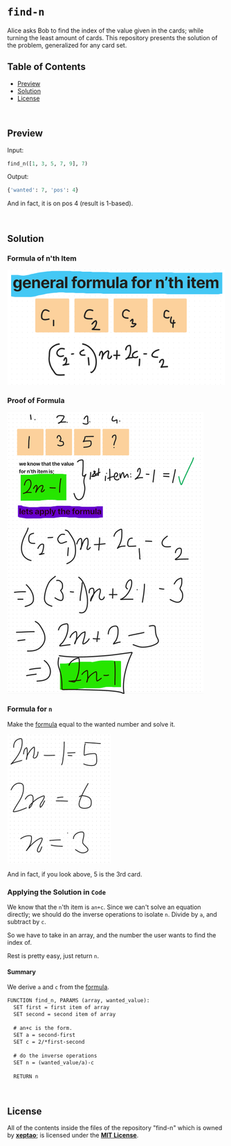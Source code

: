 # `find-n`

Alice asks Bob to find the index of the value given in the cards; while turning the least amount of cards. This repository presents the solution of the problem, generalized for any card set.

## Table of Contents

- [Preview](https://github.com/xeptao/find-n#preview)
- [Solution](https://github.com/xeptao/find-n#solution)
- [License](https://github.com/xeptao/find-n#license)

<br>

## Preview

Input:

```python
find_n([1, 3, 5, 7, 9], 7)
```

Output:

```python
{'wanted': 7, 'pos': 4}
```

And in fact, it is on pos 4 (result is 1-based).

<br>

## Solution

### Formula of n'th Item

![Formula](/assets/formula.png)

### Proof of Formula

![Proof](/assets/proof.png)

### Formula for `n`

Make the [formula](https://github.com/xeptao/find-n#formula-of-nth-item) equal to the wanted number and solve it.

![Find N](/assets/find-n.png)

And in fact, if you look above, 5 is the 3rd card.

### Applying the Solution in `Code`

We know that the `n`'th item is `an+c`. Since we can't solve an equation directly; we should do the inverse operations to isolate `n`. Divide by `a`, and subtract by `c`.

So we have to take in an array, and the number the user wants to find the index of.

Rest is pretty easy, just return `n`.

#### Summary

We derive `a` and `c` from the [formula](https://github.com/xeptao/find-n#formula-of-nth-item).

```
FUNCTION find_n, PARAMS (array, wanted_value):
  SET first = first item of array
  SET second = second item of array

  # an+c is the form.
  SET a = second-first
  SET c = 2/*first-second

  # do the inverse operations
  SET n = (wanted_value/a)-c

  RETURN n
```

<br>

## License

All of the contents inside the files of the repository "find-n" which is owned by **[xeptao](https://github.com/xeptao)**; is licensed under the [**MIT License**](https://github.com/xeptao/).
